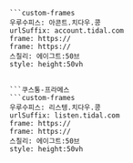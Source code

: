 
```쿠스통-프라메스
```custom-frames
우루수피스: 아콘트.치다우.콩
urlSuffix: account.tidal.com
frame: https://
frame: https://
스칠리: 에이그트:50브
style: height:50vh
```
```

```쿠스통-프라메스
```custom-frames
우루수피스: 리스텡.치다우.콩
urlSuffix: listen.tidal.com
frame: https://
frame: https://
스칠리: 에이그트:50브
style: height:50vh
```
```
